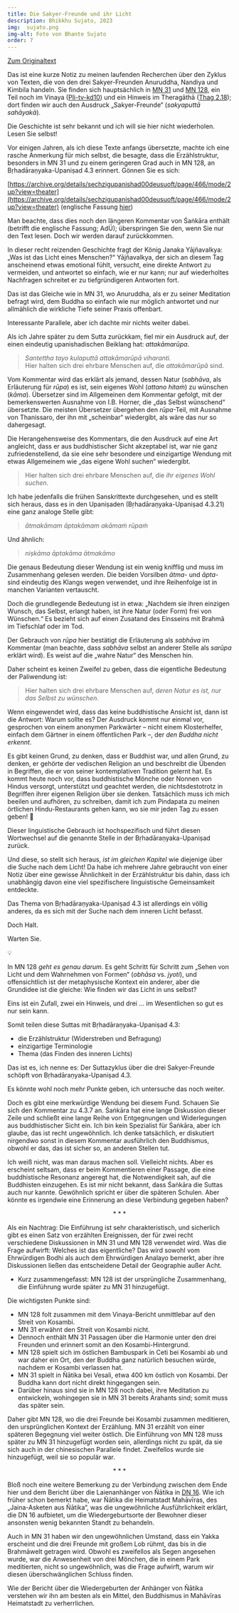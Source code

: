 ```yaml
---
title: Die Sakyer-Freunde und ihr Licht
description: Bhikkhu Sujato, 2023
img:  sujato.png
img-alt: Foto von Bhante Sujato
order: 7
---
```


[Zum Originaltext](https://discourse.suttacentral.net/t/the-sakyan-friends-and-their-light/30712)

Das ist eine kurze Notiz zu meinen laufenden Recherchen über den Zyklus von Texten, die von den drei Sakyer-Freunden Anuruddha, Nandiya und Kimbila handeln. Sie finden sich hauptsächlich in [MN 31](#/sutta/mn31/de/sabbamitta) und [MN 128](#/sutta/mn128/de/sabbamitta), ein Teil noch im Vinaya ([Pli-tv-kd10](https://suttacentral.net/pli-tv-kd10/de/maitrimurti-traetow?lang=de&reference=main&highlight=true#4)) und ein Hinweis im Theragāthā ([Thag 2.18](#/sutta/thag2.18/de/sabbamitta)); dort finden wir auch den Ausdruck „Sakyer-Freunde“ (*sakyaputtā sahāyakā*).

Die Geschichte ist sehr bekannt und ich will sie hier nicht wiederholen. Lesen Sie selbst!

Vor einigen Jahren, als ich diese Texte anfangs übersetzte, machte ich eine rasche Anmerkung für mich selbst, die besagte, dass die Erzählstruktur, besonders in MN 31 und zu einem geringeren Grad auch in MN 128, an Bṛhadāraṇyaka-Upaniṣad 4.3 erinnert. Gönnen Sie es sich:

[https://archive.org/details/sechzigupanishad00deusuoft/page/466/mode/2up?view=theater](https://archive.org/details/sechzigupanishad00deusuoft/page/466/mode/2up?view=theater) (englische Fassung [hier](https://www.wisdomlib.org/hinduism/book/the-brihadaranyaka-upanishad/d/doc120049.html))

Man beachte, dass dies noch den längeren Kommentar von Śaṅkāra enthält (betrifft die englische Fassung; AdÜ); überspringen Sie den, wenn Sie nur den Text lesen. Doch wir werden darauf zurückkommen.

In dieser recht reizenden Geschichte fragt der König Janaka Yājñavalkya: „Was ist das Licht eines Menschen?“ Yājñavalkya, der sich an diesem Tag anscheinend etwas emotional fühlt, versucht, eine direkte Antwort zu vermeiden, und antwortet so einfach, wie er nur kann; nur auf wiederholtes Nachfragen schreitet er zu tiefgründigeren Antworten fort.

Das ist das Gleiche wie in MN 31, wo Anuruddha, als er zu seiner Meditation befragt wird, dem Buddha so einfach wie nur möglich antwortet und nur allmählich die wirkliche Tiefe seiner Praxis offenbart.

Interessante Parallele, aber ich dachte mir nichts weiter dabei. 

Als ich Jahre später zu dem Sutta zurückkam, fiel mir ein Ausdruck auf, der einen eindeutig upanishadischen Beiklang hat: *attakāmarūpa*.

> *Santettha tayo kulaputtā attakāmarūpā viharanti.*  
> Hier halten sich drei ehrbare Menschen auf, die *attakāmarūpā* sind.

Vom Kommentar wird das erklärt als jemand, dessen Natur (*sabhāva*, als Erläuterung für *rūpa*) es ist, sein eigenes Wohl (*attano hitaṁ*) zu wünschen (*kāma*). Übersetzer sind im Allgemeinen dem Kommentar gefolgt, mit der bemerkenswerten Ausnahme von I.B. Horner, die „das Selbst wünschend“ übersetzte. Die meisten Übersetzer übergehen den *rūpa*-Teil, mit Ausnahme von Thanissaro, der ihn mit „scheinbar“ wiedergibt, als wäre das nur so dahergesagt.

Die Herangehensweise des Kommentars, die den Ausdruck auf eine Art angleicht, dass er aus buddhistischer Sicht akzeptabel ist, war nie ganz zufriedenstellend, da sie eine sehr besondere und einzigartige Wendung mit etwas Allgemeinem wie „das eigene Wohl suchen“ wiedergibt.

> Hier halten sich drei ehrbare Menschen auf, die *ihr eigenes Wohl suchen*.

Ich habe jedenfalls die frühen Sanskrittexte durchgesehen, und es stellt sich heraus, dass es in den Upaniṣaden (Bṛhadāraṇyaka-Upaniṣad 4.3.21) eine ganz analoge Stelle gibt:

> *ātmakāmam āptakāmam akāmaṁ rūpaṁ*

Und ähnlich:

> *niṣkāma āptakāma ātmakāmo*

Die genaus Bedeutung dieser Wendung ist ein wenig knifflig und muss im Zusammenhang gelesen werden. Die beiden Vorsilben *ātma-* und *āpta-* sind eindeutig des Klangs wegen verwendet, und ihre Reihenfolge ist in manchen Varianten vertauscht.

Doch die grundlegende Bedeutung ist in etwa: „Nachdem sie ihren einzigen Wunsch, das Selbst, erlangt haben, ist ihre Natur (oder Form) frei von Wünschen.“ Es bezieht sich auf einen Zusatand des Einsseins mit Brahmā im Tiefschlaf oder im Tod.

Der Gebrauch von *rūpa* hier bestätigt die Erläuterung als *sabhāva* im Kommentar (man beachte, dass *sabhāva* selbst an anderer Stelle als *sarūpa* erklärt wird). Es weist auf die „wahre Natur“ des Menschen hin.

Daher scheint es keinen Zweifel zu geben, dass die eigentliche Bedeutung der Paliwendung ist:

> Hier halten sich drei ehrbare Menschen auf, *deren Natur es ist, nur das Selbst zu wünschen*.

Wenn eingewendet wird, dass das keine buddhistische Ansicht ist, dann ist die Antwort: Warum sollte es? Der Ausdruck kommt nur einmal vor, gesprochen von einem anonymen Parkwärter – nicht einem Klosterhelfer, einfach dem Gärtner in einem öffentlichen Park –, der *den Buddha nicht erkennt*.

Es gibt keinen Grund, zu denken, dass er Buddhist war, und allen Grund, zu denken, er gehörte der vedischen Religion an und beschreibt die Übenden in Begriffen, die er von seiner kontemplativen Tradition gelernt hat. Es kommt heute noch vor, dass buddhistische Mönche oder Nonnen von Hindus versorgt, unterstützt und geachtet werden, die nichtsdestotrotz in Begriffen ihrer eigenen Religion über sie denken. Tatsächlich muss ich mich beeilen und aufhören, zu schreiben, damit ich zum Pindapata zu meinen örtlichen Hindu-Restaurants gehen kann, wo sie mir jeden Tag zu essen geben! 🙏

Dieser linguistische Gebrauch ist hochspezifisch und führt diesen Wortwechsel auf die genannte Stelle in der Bṛhadāraṇyaka-Upaniṣad zurück.

Und diese, so stellt sich heraus, *ist im gleichen Kapitel* wie diejenige über die Suche nach dem Licht! Da habe ich mehrere Jahre gebraucht von einer Notiz über eine gewisse Ähnlichkeit in der Erzählstruktur bis dahin, dass ich unabhängig davon eine viel spezifischere linguistische Gemeinsamkeit entdeckte.

Das Thema von Bṛhadāraṇyaka-Upaniṣad 4.3 ist allerdings ein völlig anderes, da es sich mit der Suche nach dem inneren Licht befasst.

Doch Halt.

Warten Sie.

💡

In MN 128 *geht es genau darum*. Es geht Schritt für Schritt zum „Sehen von Licht und dem Wahrnehmen von Formen“ (*obhāsa* vs. *jyoti*), und offensichtlich ist der metaphysische Kontext ein anderer, aber die Grundidee ist die gleiche: Wie finden wir das Licht in uns selbst?

Eins ist ein Zufall, zwei ein Hinweis, und drei … im Wesentlichen so gut es nur sein kann.

Somit teilen diese Suttas mit Bṛhadāraṇyaka-Upaniṣad 4.3:

* die Erzählstruktur (Widerstreben und Befragung)
* einzigartige Terminologie
* Thema (das Finden des inneren Lichts)

Das ist es, ich nenne es: Der Suttazyklus über die drei Sakyer-Freunde schöpft von Bṛhadāraṇyaka-Upaniṣad 4.3.

Es könnte wohl noch mehr Punkte geben, ich untersuche das noch weiter.

Doch es gibt eine merkwürdige Wendung bei diesem Fund. Schauen Sie sich den Kommentar zu 4.3.7 an. Śaṅkāra hat eine lange Diskussion dieser Zeile und schließt eine lange Reihe von Entgegnungen und Widerlegungen aus buddhistischer Sicht ein. Ich bin kein Spezialist für Śaṅkāra, aber ich glaube, das ist recht ungewöhnlich. Ich denke tatsächlich, er diskutiert nirgendwo sonst in diesem Kommentar ausführlich den Buddhismus, obwohl er das, das ist sicher so, an anderen Stellen tut.

Ich weiß nicht, was man daraus machen soll. Vielleicht nichts. Aber es erscheint seltsam, dass er beim Kommentieren einer Passage, die eine buddhistische Resonanz angeregt hat, die Notwendigkeit sah, auf die Buddhisten einzugehen. Es ist mir nicht bekannt, dass Śaṅkāra die Suttas auch nur kannte. Gewöhnlich spricht er über die späteren Schulen. Aber könnte es irgendwie eine Erinnerung an diese Verbindung gegeben haben?

<div style="text-align: center;">* * *</div>

Als ein Nachtrag: Die Einführung ist sehr charakteristisch, und sicherlich gibt es einen Satz von erzählten Ereignissen, der für zwei recht verschiedene Diskussionen in MN 31 und MN 128 verwendet wird. Was die Frage aufwirft: Welches ist das eigentliche? Das wird sowohl vom Ehrwürdigen Bodhi als auch dem Ehrwürdigen Analayo bemerkt, aber ihre Diskussionen ließen das entscheidene Detail der Geographie außer Acht.

* Kurz zusammengefasst: MN 128 ist der ursprüngliche Zusammenhang, die Einführung wurde später zu MN 31 hinzugefügt.

Die wichtigsten Punkte sind:

* MN 128 folt zusammen mit dem Vinaya-Bericht unmittlebar auf den Streit von Kosambi.
* MN 31 erwähnt den Streit von Kosambi nicht.
* Dennoch enthält MN 31 Passagen über die Harmonie unter den drei Freunden und erinnert somit an den Kosambi-Hintergrund.
* MN 128 spielt sich im östlichen Bambuspark in Ceti bei Kosambi ab und war daher ein Ort, den der Buddha ganz natürlich besuchen würde, nachdem er Kosambi verlassen hat.
* MN 31 spielt in Ñātika bei Vesali, etwa 400 km östlich von Kosambi. Der Buddha kann dort nicht direkt hingegangen sein. 
* Darüber hinaus sind sie in MN 128 noch dabei, ihre Meditation zu entwickeln, wohingegen sie in MN 31 bereits Arahants sind; somit muss das später sein.

Daher gibt MN 128, wo die drei Freunde bei Kosambi zusammen meditieren, den ursprünglichen Kontext der Erzählung. MN 31 erzählt von einer späteren Begegnung viel weiter östlich. Die Einführung von MN 128 muss später zu MN 31 hinzugefügt worden sein, allerdings nicht zu spät, da sie sich auch in der chinesischen Parallele findet. Zweifellos wurde sie hinzugefügt, weil sie so populär war.

<div style="text-align: center;">* * *</div>

Bloß noch eine weitere Bemerkung zu der Verbindung zwischen dem Ende hier und dem Bericht über die Laienanhänger von Ñātika in [DN 16](#/sutta/dn16/de/sabbamitta). Wie ich früher schon bemerkt habe, war Ñātika die Heimatstadt Mahāvīras, des „Jaina-Asketen aus Ñātika“, was die ungewöhnliche Ausführlichkeit erklärt, die DN 16 aufbietet, um die Wiedergeburtsorte der Bewohner dieser ansonsten wenig bekannten Standt zu behandeln. 

Auch in MN 31 haben wir den ungewöhnlichen Umstand, dass ein Yakka erscheint und die drei Freunde mit großem Lob rühmt, das bis in die Brahmāwelt getragen wird. Obwohl es zweifellos als Segen angesehen wurde, war die Anwesenheit von drei Mönchen, die in einem Park meditierten, nicht so ungewöhnlich, was die Frage aufwirft, warum wir diesen überschwänglichen Schluss finden. 

Wie der Bericht über die Wiedergeburten der Anhänger von Ñātika verstehen wir ihn am besten als ein Mittel, den Buddhismus in Mahāvīras Heimatstadt zu verherrlichen.



